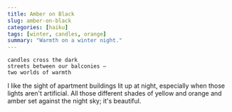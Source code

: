 ```yaml
---
title: Amber on Black
slug: amber-on-black
categories: [haiku]
tags: [winter, candles, orange]
summary: "Warmth on a winter night."
---
```


```
candles cross the dark
streets between our balconies —
two worlds of warmth
```

I like the sight of apartment buildings lit up at night, especially when those lights aren't artificial.
All those different shades of yellow and orange and amber set against the night sky; it's beautiful.
